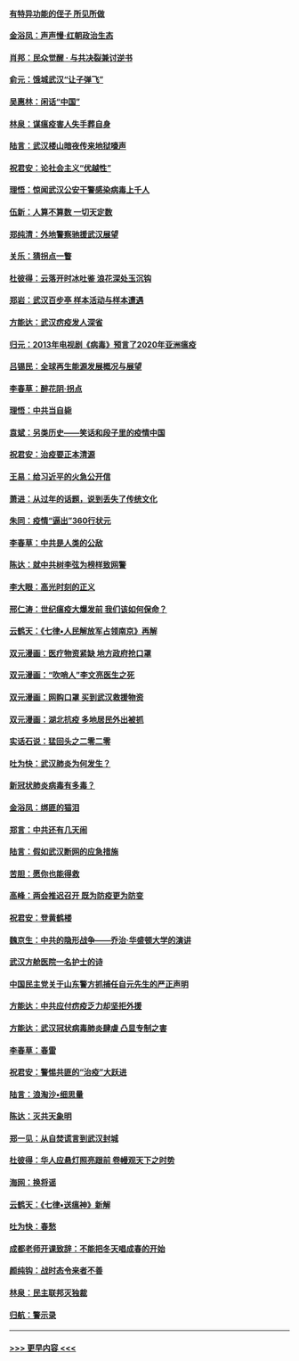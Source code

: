 #### [有特异功能的侄子 所见所做](../pages/nsc993/n11901154.md?t=02281602) 
#### [金浴凤：声声慢‧红朝政治生态](../pages/nsc993/n11899553.md?t=02281602) 
#### [肖邦：民众觉醒 · 与共决裂兼讨逆书](../pages/nsc993/n11898435.md?t=02281602) 
#### [俞元：饿城武汉“让子弹飞”](../pages/nsc993/n11898344.md?t=02281602) 
#### [吴惠林：闲话“中国”](../pages/nsc993/n11898182.md?t=02281602) 
#### [林泉：谋瘟疫害人失手葬自身](../pages/nsc993/n11897892.md?t=02281602) 
#### [陆言：武汉楼山暗夜传来地狱嚎声](../pages/nsc993/n11897033.md?t=02281602) 
#### [祝君安：论社会主义“优越性”](../pages/nsc993/n11897005.md?t=02281602) 
#### [理悟：惊闻武汉公安干警感染病毒上千人](../pages/nsc993/n11896947.md?t=02281602) 
#### [伍新：人算不算数 一切天定数](../pages/nsc993/n11893372.md?t=02281602) 
#### [郑纯清：外地警察驰援武汉展望](../pages/nsc993/n11893115.md?t=02281602) 
#### [关乐：猜拐点一瞥](../pages/nsc993/n11893020.md?t=02281602) 
#### [杜彼得：云落开时冰吐鉴 浪花深处玉沉钩](../pages/nsc993/n11892107.md?t=02281602) 
#### [郑岩：武汉百步亭 样本活动与样本遭遇](../pages/nsc993/n11892310.md?t=02281602) 
#### [方能达：武汉疠疫发人深省](../pages/nsc993/n11891376.md?t=02281602) 
#### [归元：2013年电视剧《病毒》预言了2020年亚洲瘟疫](../pages/nsc993/n11891126.md?t=02281602) 
#### [吕锡民：全球再生能源发展概况与展望](../pages/nsc993/n11890613.md?t=02281602) 
#### [李春草：醉花阴·拐点](../pages/nsc993/n11890567.md?t=02281602) 
#### [理悟：中共当自毙](../pages/nsc993/n11890559.md?t=02281602) 
#### [袁斌：另类历史——笑话和段子里的疫情中国](../pages/nsc993/n11889243.md?t=02281602) 
#### [祝君安：治疫要正本清源](../pages/nsc993/n11889085.md?t=02281602) 
#### [王易：给习近平的火急公开信](../pages/nsc993/n11888225.md?t=02281602) 
#### [萧进：从过年的话题，说到丢失了传统文化](../pages/nsc993/n11887732.md?t=02281602) 
#### [朱同：疫情“逼出”360行状元](../pages/nsc993/n11887678.md?t=02281602) 
#### [李春草：中共是人类的公敌](../pages/nsc993/n11887656.md?t=02281602) 
#### [陈达：就中共树李弦为榜样致网警](../pages/nsc993/n11887625.md?t=02281602) 
#### [李大眼：高光时刻的正义](../pages/nsc993/n11887585.md?t=02281602) 
#### [邢仁涛：世纪瘟疫大爆发前 我们该如何保命？](../pages/nsc993/n11887535.md?t=02281602) 
#### [云鹤天：《七律▪人民解放军占领南京》再解](../pages/nsc993/n11887524.md?t=02281602) 
#### [双元漫画：医疗物资紧缺 地方政府抢口罩](../pages/nsc993/n11884744.md?t=02281602) 
#### [双元漫画：“吹哨人”李文亮医生之死](../pages/nsc993/n11884705.md?t=02281602) 
#### [双元漫画：网购口罩 买到武汉救援物资](../pages/nsc993/n11884670.md?t=02281602) 
#### [双元漫画：湖北抗疫 多地居民外出被抓](../pages/nsc993/n11884643.md?t=02281602) 
#### [实话石说：猛回头之二零二零](../pages/nsc993/n11883968.md?t=02281602) 
#### [吐为快：武汉肺炎为何发生？](../pages/nsc993/n11882180.md?t=02281602) 
#### [新冠状肺炎病毒有多毒？](../pages/nsc993/n11881790.md?t=02281602) 
#### [金浴凤：绑匪的猫泪](../pages/nsc993/n11880664.md?t=02281602) 
#### [郑言：中共还有几天闹](../pages/nsc993/n11880645.md?t=02281602) 
#### [陆言：假如武汉断网的应急措施](../pages/nsc993/n11880619.md?t=02281602) 
#### [苦胆：愿你也能得救](../pages/nsc993/n11880601.md?t=02281602) 
#### [高峰：两会推迟召开  既为防疫更为防变](../pages/nsc993/n11879977.md?t=02281602) 
#### [祝君安：登黄鹤楼](../pages/nsc993/n11880583.md?t=02281602) 
#### [魏京生：中共的隐形战争——乔治‧华盛顿大学的演讲](../pages/nsc993/n11879765.md?t=02281602) 
#### [武汉方舱医院一名护士的诗](../pages/nsc993/n11878480.md?t=02281602) 
#### [中国民主党关于山东警方抓捕任自元先生的严正声明](../pages/nsc993/n11877506.md?t=02281602) 
#### [方能达：中共应付疠疫乏力却坚拒外援](../pages/nsc993/n11877497.md?t=02281602) 
#### [方能达：武汉冠状病毒肺炎肆虐 凸显专制之害](../pages/nsc993/n11877475.md?t=02281602) 
#### [李春草：春雷](../pages/nsc993/n11876287.md?t=02281602) 
#### [祝君安：警惕共匪的“治疫”大跃进](../pages/nsc993/n11876084.md?t=02281602) 
#### [陆言：浪淘沙•细思量](../pages/nsc993/n11876071.md?t=02281602) 
#### [陈达：灭共天象明](../pages/nsc993/n11876063.md?t=02281602) 
#### [郑一见：从自焚谎言到武汉封城](../pages/nsc993/n11875621.md?t=02281602) 
#### [杜彼得：华人应悬灯照亮跟前 卷幔观天下之时势](../pages/nsc993/n11874822.md?t=02281602) 
#### [海网：换将谣](../pages/nsc993/n11873712.md?t=02281602) 
#### [云鹤天：《七律▪送瘟神》新解](../pages/nsc993/n11873598.md?t=02281602) 
#### [吐为快：春愁](../pages/nsc993/n11872801.md?t=02281602) 
#### [成都老师开课致辞：不能把冬天唱成春的开始](../pages/nsc993/n11872653.md?t=02281602) 
#### [颜纯钩：战时态令来者不善](../pages/nsc993/n11872011.md?t=02281602) 
#### [林泉：民主联邦灭独裁](../pages/nsc993/n11870998.md?t=02281602) 
#### [归航：警示录](../pages/nsc993/n11870963.md?t=02281602) 

----
#### [ >>> 更早内容 <<< ](../indexes/nsc993-earlier.md)

